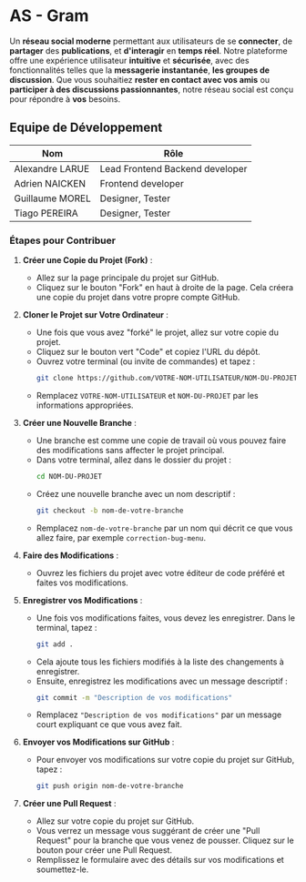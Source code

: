 # **AS - Gram**



Un **réseau social moderne** permettant aux utilisateurs de se **connecter**, de **partager** des **publications**, et **d'interagir** en **temps réel**. Notre plateforme offre une expérience utilisateur **intuitive** et **sécurisée**, avec des fonctionnalités telles que la **messagerie instantanée**, **les groupes de discussion**. Que vous souhaitiez **rester en contact avec vos amis** ou **participer à des discussions passionnantes**, notre réseau social est conçu pour répondre à **vos** besoins.


## Equipe de Développement 

| Nom       | Rôle      |
|-----------|-----------|
| Alexandre LARUE  | Lead Frontend Backend developer |
| Adrien NAICKEN   | Frontend developer  | 
| Guillaume MOREL  | Designer, Tester  |
| Tiago PEREIRA    | Designer, Tester |




### Étapes pour Contribuer

1. **Créer une Copie du Projet (Fork)** :
   - Allez sur la page principale du projet sur GitHub.
   - Cliquez sur le bouton "Fork" en haut à droite de la page. Cela créera une copie du projet dans votre propre compte GitHub.

2. **Cloner le Projet sur Votre Ordinateur** :
   - Une fois que vous avez "forké" le projet, allez sur votre copie du projet.
   - Cliquez sur le bouton vert "Code" et copiez l'URL du dépôt.
   - Ouvrez votre terminal (ou invite de commandes) et tapez :
     ```bash
     git clone https://github.com/VOTRE-NOM-UTILISATEUR/NOM-DU-PROJET.git
     ```
   - Remplacez `VOTRE-NOM-UTILISATEUR` et `NOM-DU-PROJET` par les informations appropriées.

3. **Créer une Nouvelle Branche** :
   - Une branche est comme une copie de travail où vous pouvez faire des modifications sans affecter le projet principal.
   - Dans votre terminal, allez dans le dossier du projet :
     ```bash
     cd NOM-DU-PROJET
     ```
   - Créez une nouvelle branche avec un nom descriptif :
     ```bash
     git checkout -b nom-de-votre-branche
     ```
   - Remplacez `nom-de-votre-branche` par un nom qui décrit ce que vous allez faire, par exemple `correction-bug-menu`.

4. **Faire des Modifications** :
   - Ouvrez les fichiers du projet avec votre éditeur de code préféré et faites vos modifications.

5. **Enregistrer vos Modifications** :
   - Une fois vos modifications faites, vous devez les enregistrer. Dans le terminal, tapez :
     ```bash
     git add .
     ```
   - Cela ajoute tous les fichiers modifiés à la liste des changements à enregistrer.
   - Ensuite, enregistrez les modifications avec un message descriptif :
     ```bash
     git commit -m "Description de vos modifications"
     ```
   - Remplacez `"Description de vos modifications"` par un message court expliquant ce que vous avez fait.

6. **Envoyer vos Modifications sur GitHub** :
   - Pour envoyer vos modifications sur votre copie du projet sur GitHub, tapez :
     ```bash
     git push origin nom-de-votre-branche
     ```

7. **Créer une Pull Request** :
   - Allez sur votre copie du projet sur GitHub.
   - Vous verrez un message vous suggérant de créer une "Pull Request" pour la branche que vous venez de pousser. Cliquez sur le bouton pour créer une Pull Request.
   - Remplissez le formulaire avec des détails sur vos modifications et soumettez-le.
